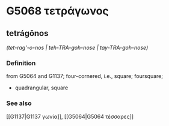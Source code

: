 # G5068 τετράγωνος

## tetrágōnos

_(tet-rag'-o-nos | teh-TRA-goh-nose | tay-TRA-goh-nose)_

### Definition

from G5064 and G1137; four-cornered, i.e., square; foursquare; 

- quadrangular, square

### See also

[[G1137|G1137 γωνία]], [[G5064|G5064 τέσσαρες]]
